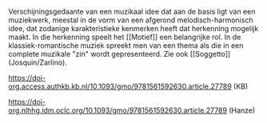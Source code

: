 Verschijningsgedaante van een muzikaal idee dat aan de basis ligt van een muziekwerk, meestal in de vorm van een afgerond melodisch-harmonisch idee, dat zodanige karakteristieke kenmerken heeft dat herkenning mogelijk maakt. In die herkenning speelt het [[Motief]] een belangrijke rol. In de klassiek-romantische muziek spreekt men van een thema als die in een complete muzikale "zin" wordt gepresenteerd.
Zie ook [[Soggetto]] (Josquin/Zarlino).

https://doi-org.access.authkb.kb.nl/10.1093/gmo/9781561592630.article.27789 (KB)

https://doi-org.nlhhg.idm.oclc.org/10.1093/gmo/9781561592630.article.27789 (Hanze)

